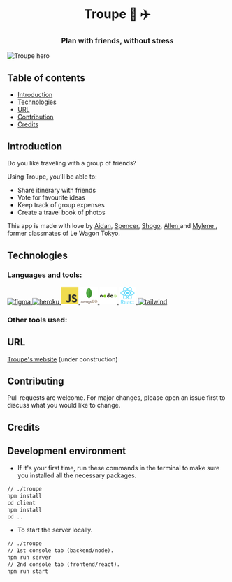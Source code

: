 <h1 align="center">Troupe 🧳  ✈️</h1>
<h3 align="center">Plan with friends, without stress</h3>

![Troupe hero](https://www.pngitem.com/pimgs/m/46-464735_under-construction-coming-soon-hd-png-download.png)

## Table of contents
* [Introduction](#introduction)
* [Technologies](#technologies)
* [URL](#url)
* [Contribution](#contributing)
* [Credits](#credits)

## Introduction
Do you like traveling with a group of friends?


Using Troupe, you’ll be able to:
* Share itinerary with friends
* Vote for favourite ideas
* Keep track of group expenses
* Create a travel book of photos


This app is made with love by [Aidan](https://github.com/AidanFournier), [Spencer](https://github.com/Smattison0830), [Shogo](https://github.com/80andAbove), [Allen ](https://github.com/kochapas) and [Mylene ](https://github.com/Ren33000), former classmates of Le Wagon Tokyo.



## Technologies
<h3 align="left">Languages and tools:</h3>
<p align="left"> <a href="https://www.figma.com/" target="_blank" rel="noreferrer"> <img src="https://www.vectorlogo.zone/logos/figma/figma-icon.svg" alt="figma" width="40" height="40"/> </a> <a href="https://heroku.com" target="_blank" rel="noreferrer"> <img src="https://www.vectorlogo.zone/logos/heroku/heroku-icon.svg" alt="heroku" width="40" height="40"/> </a> <a href="https://developer.mozilla.org/en-US/docs/Web/JavaScript" target="_blank" rel="noreferrer"> <img src="https://raw.githubusercontent.com/devicons/devicon/master/icons/javascript/javascript-original.svg" alt="javascript" width="40" height="40"/> </a> <a href="https://www.mongodb.com/" target="_blank" rel="noreferrer"> <img src="https://raw.githubusercontent.com/devicons/devicon/master/icons/mongodb/mongodb-original-wordmark.svg" alt="mongodb" width="40" height="40"/> </a> <a href="https://nodejs.org" target="_blank" rel="noreferrer"> <img src="https://raw.githubusercontent.com/devicons/devicon/master/icons/nodejs/nodejs-original-wordmark.svg" alt="nodejs" width="40" height="40"/> </a> <a href="https://reactjs.org/" target="_blank" rel="noreferrer"> <img src="https://raw.githubusercontent.com/devicons/devicon/master/icons/react/react-original-wordmark.svg" alt="react" width="40" height="40"/> </a> <a href="https://tailwindcss.com/" target="_blank" rel="noreferrer"> <img src="https://www.vectorlogo.zone/logos/tailwindcss/tailwindcss-icon.svg" alt="tailwind" width="40" height="40"/> </a> </p>

<h3 align="left">Other tools used:</h3>
<!-- * [LINE Login](https://developers.line.biz/en/services/line-login/)
 -->


## URL
[Troupe's website](https://troupe.herokuapp.com/) (under construction)



## Contributing
Pull requests are welcome. For major changes, please open an issue first to discuss what you would like to change.

## Credits

## Development environment
* If it's your first time, run these commands in the terminal to make sure you installed all the necessary packages.
```
// ./troupe
npm install
cd client
npm install
cd ..
```
* To start the server locally.
```
// ./troupe
// 1st console tab (backend/node).
npm run server
// 2nd console tab (frontend/react).
npm run start
```
